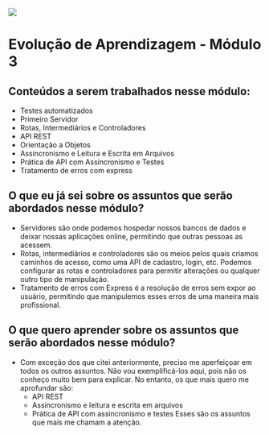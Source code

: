 
![](https://i.imgur.com/xG74tOh.png)

# Evolução de Aprendizagem - Módulo 3

## Conteúdos a serem trabalhados nesse módulo:

- Testes automatizados
- Primeiro Servidor
- Rotas, Intermediários e Controladores
- API REST
- Orientação a Objetos
- Assincronismo e Leitura e Escrita em Arquivos
- Prática de API com Assincronismo e Testes
- Tratamento de erros com express

## O que eu já sei sobre os assuntos que serão abordados nesse módulo?

- Servidores são onde podemos hospedar nossos bancos de dados e deixar nossas aplicações online, permitindo que outras pessoas as acessem.
- Rotas, intermediários e controladores são os meios pelos quais criamos caminhos de acesso, como uma API de cadastro, login, etc. Podemos configurar as rotas e controladores para permitir alterações ou qualquer outro tipo de manipulação.
- Tratamento de erros com Express é a resolução de erros sem expor ao usuário, permitindo que manipulemos esses erros de uma maneira mais profissional.

## O que quero aprender sobre os assuntos que serão abordados nesse módulo?

- Com exceção dos que citei anteriormente, preciso me aperfeiçoar em todos os outros assuntos. Não vou exemplificá-los aqui, pois não os conheço muito bem para explicar. No entanto, os que mais quero me aprofundar são:
    - API REST
    - Assincronismo e leitura e escrita em arquivos
    - Prática de API com assincronismo e testes
  Esses são os assuntos que mais me chamam a atenção.